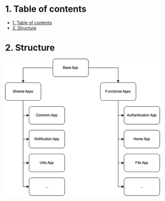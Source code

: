 # 1. Table of contents

- [1. Table of contents](#1-table-of-contents)
- [2. Structure](#2-structure)

# 2. Structure

![Micro-frontend structure](images/micro-frontend-structure.png)

